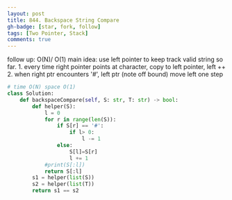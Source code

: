 ```yaml
---
layout: post
title: 844. Backspace String Compare
gh-badge: [star, fork, follow]
tags: [Two Pointer, Stack]
comments: true
---
```

follow up: O(N)/ O(1)  main idea: use left pointer to keep track valid string so far. 1. every time right pointer points at character, copy to left pointer, left ++ 
2. when right ptr encounters '#', left ptr (note off bound) move left one step  
```python
# time O(N) space O(1)
class Solution:
    def backspaceCompare(self, S: str, T: str) -> bool:
        def helper(S):
            l = 0
            for r in range(len(S)):
                if S[r] == '#':
                    if l> 0:
                        l -= 1
                else:
                    S[l]=S[r]  
                    l += 1
            #print(S[:l])
            return S[:l] 
        s1 = helper(list(S))
        s2 = helper(list(T))
        return s1 == s2
```